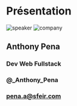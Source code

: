 <!-- .slide: class="speaker-slide" -->

# Présentation

![speaker](./assets/images/speakers/pena-a.jpg)
![company](./assets/images/logo-sfeir-blanc.png)

## Anthony Pena

### Dev Web Fullstack

<!-- .element: class="icon-rule icon-first" -->

### @\_Anthony_Pena

<!-- .element: class="icon-twitter icon-second" -->

### pena.a@sfeir.com

<!-- .element: class="icon-mail icon-third" -->
